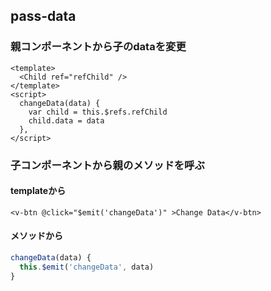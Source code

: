 ## pass-data

### 親コンポーネントから子のdataを変更

```vue
<template>
  <Child ref="refChild" />
</template>
<script>
  changeData(data) {
    var child = this.$refs.refChild
    child.data = data
  },
</script>
```

### 子コンポーネントから親のメソッドを呼ぶ

#### templateから

```vue
<v-btn @click="$emit('changeData')" >Change Data</v-btn>
```

#### メソッドから

```js
changeData(data) {
  this.$emit('changeData', data) 
}
```

